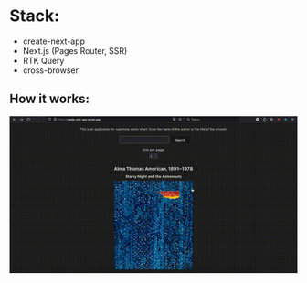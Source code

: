 # Stack:

- create-next-app
- Next.js (Pages Router, SSR)
- RTK Query
- cross-browser

## How it works:

![image](https://github.com/mikhailyatsenko/nextjs-arts-app/blob/main/preview.gif)
